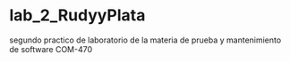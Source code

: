 # lab_2_RudyyPlata
segundo practico de laboratorio de la materia de prueba y mantenimiento de software COM-470
